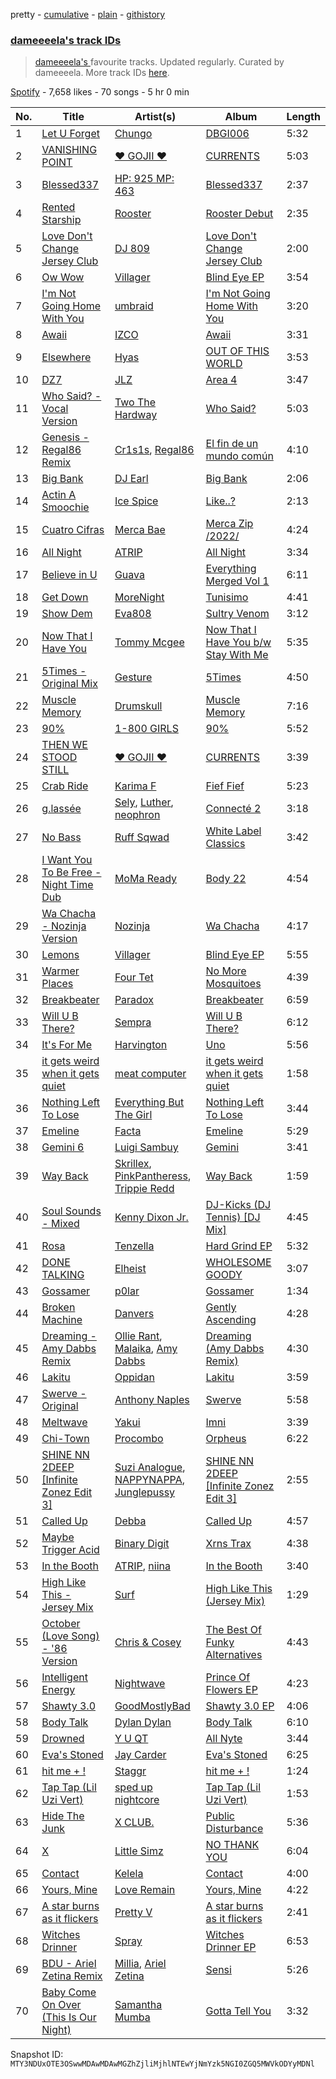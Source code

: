pretty - [cumulative](/playlists/cumulative/37i9dQZF1DX6jWqyNRNjZV.md) - [plain](/playlists/plain/37i9dQZF1DX6jWqyNRNjZV) - [githistory](https://github.githistory.xyz/mackorone/spotify-playlist-archive/blob/main/playlists/plain/37i9dQZF1DX6jWqyNRNjZV)

### [dameeeela's track IDs](https://open.spotify.com/playlist/37i9dQZF1DX6jWqyNRNjZV)

> <a href="spotify:artist:6AaLiQRx5xSWLWZFSOcItq">dameeeela's </a> favourite tracks\.  Updated regularly\. Curated by dameeeela\. More track IDs <a href="spotify:genre:track\_id">here</a>.

[Spotify](https://open.spotify.com/user/spotify) - 7,658 likes - 70 songs - 5 hr 0 min

| No. | Title | Artist(s) | Album | Length |
|---|---|---|---|---|
| 1 | [Let U Forget](https://open.spotify.com/track/3DOTsnGY4an8MBBwfTjplz) | [Chungo](https://open.spotify.com/artist/0XnV2hmWdT3vvtRv7dBrKK) | [DBGI006](https://open.spotify.com/album/5YN4XTvDAwQF9eF2hjriST) | 5:32 |
| 2 | [VANISHING POINT](https://open.spotify.com/track/6Cbhl2vQ9lFTB6ez5a1KMH) | [♥ GOJII ♥](https://open.spotify.com/artist/2uKlOWltMsAxTHTsh4UHJY) | [CURRENTS](https://open.spotify.com/album/39kTcieuEJG1GOXGuGo6IX) | 5:03 |
| 3 | [Blessed337](https://open.spotify.com/track/4CrFGIeqP5gZgyfnrde6mN) | [HP: 925 MP: 463](https://open.spotify.com/artist/1sxaAfxZjTHW3bxoD9zOQO) | [Blessed337](https://open.spotify.com/album/4sRphqS8SQ2SKAAjbMKctZ) | 2:37 |
| 4 | [Rented Starship](https://open.spotify.com/track/3FYv1H2K5bVaKSTz3QwHCg) | [Rooster](https://open.spotify.com/artist/0LUNFShhDJByoEEnW8cxLR) | [Rooster Debut](https://open.spotify.com/album/3Ltob8KshNgAb65POLYB61) | 2:35 |
| 5 | [Love Don't Change Jersey Club](https://open.spotify.com/track/6n2gTlRdzgPFxUegz0viH1) | [DJ 809](https://open.spotify.com/artist/5v1Hvm0FdJWq8gRvuA2uke) | [Love Don't Change Jersey Club](https://open.spotify.com/album/3qkh8zTtlKbmOWQIeDoIN9) | 2:00 |
| 6 | [Ow Wow](https://open.spotify.com/track/320jSjcFBSXMn7LVOizpwn) | [Villager](https://open.spotify.com/artist/5NhirHwHO8nu6MrwjBizh7) | [Blind Eye EP](https://open.spotify.com/album/2deZuyl5M5gxpDmkgwLN1B) | 3:54 |
| 7 | [I'm Not Going Home With You](https://open.spotify.com/track/69HwJnZg9tnTFDyKGFLukr) | [umbraid](https://open.spotify.com/artist/3DrIOrFjCFuhuUK7SQt8vL) | [I'm Not Going Home With You](https://open.spotify.com/album/08yz5bLEfhdFayeki2bPLW) | 3:20 |
| 8 | [Awaii](https://open.spotify.com/track/7tNGxOcd49RVOM0u0PAFEL) | [IZCO](https://open.spotify.com/artist/4uqqEE1NaQBAa4wnDug9c1) | [Awaii](https://open.spotify.com/album/7vJDgecjMw5bopsjwQvB0f) | 3:31 |
| 9 | [Elsewhere](https://open.spotify.com/track/7pM3vOJ5Z1ZuTO5P6wVyGw) | [Hyas](https://open.spotify.com/artist/6WUEjGfAWO7Iya8ckjxKIA) | [OUT OF THIS WORLD](https://open.spotify.com/album/69n01B4dzNMnlZxhQnGrd1) | 3:53 |
| 10 | [DZ7](https://open.spotify.com/track/6b70LEXsTxbB09i9ODOlfU) | [JLZ](https://open.spotify.com/artist/2sJ1nJfjqfcUoLLSDcVQZJ) | [Area 4](https://open.spotify.com/album/1ik5jsFDVUYIFEzt06nfZR) | 3:47 |
| 11 | [Who Said? \- Vocal Version](https://open.spotify.com/track/7kebA0suUJ5jI0EzdNZ1xn) | [Two The Hardway](https://open.spotify.com/artist/0C9DBzsLLSaYhbvVds9Vtk) | [Who Said?](https://open.spotify.com/album/4Bptals8bMfzxnxBS7YDyS) | 5:03 |
| 12 | [Genesis \- Regal86 Remix](https://open.spotify.com/track/282IbmnKNtChNmpdRMxWSO) | [Cr1s1s](https://open.spotify.com/artist/01skLkPPeHdh8ptACRIZab), [Regal86](https://open.spotify.com/artist/18BWZFP35cPhvqC66DJ613) | [El fin de un mundo común](https://open.spotify.com/album/7va7UxzYGj2cQ5kKLNFpq2) | 4:10 |
| 13 | [Big Bank](https://open.spotify.com/track/2XvLCPoC1m1tG1Y5veYckS) | [DJ Earl](https://open.spotify.com/artist/3Y6Xd3ZOlhkroMrz1Bmo0Y) | [Big Bank](https://open.spotify.com/album/6Qdo4fON4hhjIp7GJyUMtk) | 2:06 |
| 14 | [Actin A Smoochie](https://open.spotify.com/track/0WeLSsezxHPorZQUbArwmM) | [Ice Spice](https://open.spotify.com/artist/3LZZPxNDGDFVSIPqf4JuEf) | [Like..?](https://open.spotify.com/album/2rfLvysxiPTuk7var3Ugp3) | 2:13 |
| 15 | [Cuatro Cifras](https://open.spotify.com/track/197P7jHBhNmBLo9zpka5VZ) | [Merca Bae](https://open.spotify.com/artist/7tNlqSl7RogtzMsEA20byE) | [Merca Zip /2022/](https://open.spotify.com/album/4QNoNBipRiDdRB5iVTUGoF) | 4:24 |
| 16 | [All Night](https://open.spotify.com/track/7hpP2b7QO5eh0YjaJFmSvO) | [ATRIP](https://open.spotify.com/artist/4fu0Er7pG6kZZa7Awf3NMI) | [All Night](https://open.spotify.com/album/4f0YqTq3Akrmy36UjM88ry) | 3:34 |
| 17 | [Believe in U](https://open.spotify.com/track/09L3Z3pnvLfeGRf12J4BYC) | [Guava](https://open.spotify.com/artist/5cntbha8INiFP4jlmlVe7a) | [Everything Merged Vol 1](https://open.spotify.com/album/1qosZe8GkQAvcYmgo6XWgL) | 6:11 |
| 18 | [Get Down](https://open.spotify.com/track/1kUou99r2bQ0qhF7qLFcWc) | [MoreNight](https://open.spotify.com/artist/20lI1hzkqOx9sBNAyjW54N) | [Tunisimo](https://open.spotify.com/album/2Ev2H7BgMkmbta5erJue7Z) | 4:41 |
| 19 | [Show Dem](https://open.spotify.com/track/6VL1KvyRC95IoQRYUTDsRi) | [Eva808](https://open.spotify.com/artist/6BgBdBrs55ObAN04jkmn0Q) | [Sultry Venom](https://open.spotify.com/album/4CUNu99nEwdHFrmYhGotiS) | 3:12 |
| 20 | [Now That I Have You](https://open.spotify.com/track/3T0R7e3nsXwTtGxPhfI7l6) | [Tommy Mcgee](https://open.spotify.com/artist/6VyJvuxR4RrdJlJIpqsqh2) | [Now That I Have You b/w Stay With Me](https://open.spotify.com/album/0NToCJ8fxHwdrMZMjbZQIV) | 5:35 |
| 21 | [5Times \- Original Mix](https://open.spotify.com/track/16SMoeFJgUkB7qGGUH8P51) | [Gesture](https://open.spotify.com/artist/4SkgPv6UHG5z94TmjYbDB5) | [5Times](https://open.spotify.com/album/5OTy3iRbX3ptebzE5VAvdY) | 4:50 |
| 22 | [Muscle Memory](https://open.spotify.com/track/70v8IShRrS5I22Bvk63EUT) | [Drumskull](https://open.spotify.com/artist/3nmbXJ8KL87bwy3cyddvsg) | [Muscle Memory](https://open.spotify.com/album/5bpF4IlOwPO9FlEVNnIMYu) | 7:16 |
| 23 | [90%](https://open.spotify.com/track/2B1uWjnmyShWKFzzZFL0c9) | [1\-800 GIRLS](https://open.spotify.com/artist/67yGrC4QoCSD0g7YMcGIgJ) | [90%](https://open.spotify.com/album/2YjniQbChT8RQfcfojCLs2) | 5:52 |
| 24 | [THEN WE STOOD STILL](https://open.spotify.com/track/5XsYTXdav7Av2ZpJrobZuP) | [♥ GOJII ♥](https://open.spotify.com/artist/2uKlOWltMsAxTHTsh4UHJY) | [CURRENTS](https://open.spotify.com/album/39kTcieuEJG1GOXGuGo6IX) | 3:39 |
| 25 | [Crab Ride](https://open.spotify.com/track/6Ume6jodiuUsMOtbHVeotc) | [Karima F](https://open.spotify.com/artist/0t8fdNcHd9rP9mqzv83RLg) | [Fief Fief](https://open.spotify.com/album/2UPkjxDxd5A90UNsd98vlw) | 5:23 |
| 26 | [g.lassée](https://open.spotify.com/track/6BIr5I7dq3KSsJj1huarlP) | [Sely](https://open.spotify.com/artist/4uug4vZIaZYWzviL5Fxk3L), [Luther](https://open.spotify.com/artist/712cOCN3mpraX2UOgUvdHW), [neophron](https://open.spotify.com/artist/1ryRmZ474qavvMFyQgSr8W) | [Connecté 2](https://open.spotify.com/album/5zr5n1PdmlICs6HSNSXHUR) | 3:18 |
| 27 | [No Bass](https://open.spotify.com/track/3cJVCrlwo9zy7DBXIUAhTc) | [Ruff Sqwad](https://open.spotify.com/artist/67POQUr9E4V8GpQxqQ5d8I) | [White Label Classics](https://open.spotify.com/album/1AgOPl14j50mZ7cNCmCaOf) | 3:42 |
| 28 | [I Want You To Be Free \- Night Time Dub](https://open.spotify.com/track/5a7BsVbjuAUNrBEXlyU2VF) | [MoMa Ready](https://open.spotify.com/artist/5X6LaznpXYDwhSt5eirvRV) | [Body 22](https://open.spotify.com/album/1AHlFWZl76aQlJ8ZmZPt9r) | 4:54 |
| 29 | [Wa Chacha \- Nozinja Version](https://open.spotify.com/track/1LjOTQak7806o1m142GuPP) | [Nozinja](https://open.spotify.com/artist/6SpNoj5Do23mlFTVv4ig4V) | [Wa Chacha](https://open.spotify.com/album/7gXQeTwMKcJNqUcYcUgFrq) | 4:17 |
| 30 | [Lemons](https://open.spotify.com/track/0FVflzssjjpThwZCIXmL4U) | [Villager](https://open.spotify.com/artist/5NhirHwHO8nu6MrwjBizh7) | [Blind Eye EP](https://open.spotify.com/album/2deZuyl5M5gxpDmkgwLN1B) | 5:55 |
| 31 | [Warmer Places](https://open.spotify.com/track/4WJsqUG8JxVLeKSORCVskT) | [Four Tet](https://open.spotify.com/artist/7Eu1txygG6nJttLHbZdQOh) | [No More Mosquitoes](https://open.spotify.com/album/3Tr17faqSsKBhUuqx6VSMr) | 4:39 |
| 32 | [Breakbeater](https://open.spotify.com/track/327bsJsq7Wn7nPjKmfJtot) | [Paradox](https://open.spotify.com/artist/0mgNs8G47LhbfqgsQhueOv) | [Breakbeater](https://open.spotify.com/album/7p4YAkSbWWyBO551omYhBt) | 6:59 |
| 33 | [Will U B There?](https://open.spotify.com/track/3Oqk9DfH1krBlATVWywyQ8) | [Sempra](https://open.spotify.com/artist/76YrQ1DtiiJ5MFbIIWLOSq) | [Will U B There?](https://open.spotify.com/album/1y2PXgYr9dCH3n2aVwLLzL) | 6:12 |
| 34 | [It's For Me](https://open.spotify.com/track/1Qgt5XP3Kb2dNTJM9lm2EH) | [Harvington](https://open.spotify.com/artist/0vbLHDQVBtuw8kW0FB3WUL) | [Uno](https://open.spotify.com/album/00p5OrFpWXsat79XaPFvJg) | 5:56 |
| 35 | [it gets weird when it gets quiet](https://open.spotify.com/track/0ru32L5Pwth22gtLIE1puF) | [meat computer](https://open.spotify.com/artist/7JU13ATc2v3kzIuSqNNPWN) | [it gets weird when it gets quiet](https://open.spotify.com/album/77PQ7L1MyXkIjXawl59zWI) | 1:58 |
| 36 | [Nothing Left To Lose](https://open.spotify.com/track/02zPsXmSUP6Rr1Z2w5KMpf) | [Everything But The Girl](https://open.spotify.com/artist/13ccXrK7AmXb4TddMkE7jy) | [Nothing Left To Lose](https://open.spotify.com/album/2NQLpA0EfQtDIMViTywa69) | 3:44 |
| 37 | [Emeline](https://open.spotify.com/track/5AF6aEjNuG70gDimdRjdjm) | [Facta](https://open.spotify.com/artist/5qdAJ2QyXRasXUmyesONEn) | [Emeline](https://open.spotify.com/album/4DhZ3Eo72uzvPMYK1sAsU4) | 5:29 |
| 38 | [Gemini 6](https://open.spotify.com/track/6dpYNwActwOmOSSHPAoXqP) | [Luigi Sambuy](https://open.spotify.com/artist/5no6pWQNuMmpuefVKYpgN7) | [Gemini](https://open.spotify.com/album/5MsAnix8HLsf5vvvQ8QfBw) | 3:41 |
| 39 | [Way Back](https://open.spotify.com/track/2mobDDzkskezluhIzhM7Sg) | [Skrillex](https://open.spotify.com/artist/5he5w2lnU9x7JFhnwcekXX), [PinkPantheress](https://open.spotify.com/artist/78rUTD7y6Cy67W1RVzYs7t), [Trippie Redd](https://open.spotify.com/artist/6Xgp2XMz1fhVYe7i6yNAax) | [Way Back](https://open.spotify.com/album/01VCnhIMf2hE6FePTapW54) | 1:59 |
| 40 | [Soul Sounds \- Mixed](https://open.spotify.com/track/2PlH4gu2nA5yU1mLg904Py) | [Kenny Dixon Jr.](https://open.spotify.com/artist/17D4XhKTcpssfBwEITytUb) | [DJ\-Kicks \(DJ Tennis\) \[DJ Mix\]](https://open.spotify.com/album/2pzrqp12CEqxTDmzJY3QbV) | 4:45 |
| 41 | [Rosa](https://open.spotify.com/track/43TKPr2WIPlVQvMkSvLObb) | [Tenzella](https://open.spotify.com/artist/3CyQmSqQ54BXTXWNfSWeob) | [Hard Grind EP](https://open.spotify.com/album/4zwYh7yWfO4s6F7py2XzPZ) | 5:32 |
| 42 | [DONE TALKING](https://open.spotify.com/track/2eH96WPbHQgPO6Uvx1z8Vz) | [Elheist](https://open.spotify.com/artist/73tncYO4BybWmBBjDdDIA0) | [WHOLESOME GOODY](https://open.spotify.com/album/1378uqFFvW3Gb64y4SC8R9) | 3:07 |
| 43 | [Gossamer](https://open.spotify.com/track/7JRmwKxBDq7m1IV7Zjt1gJ) | [p0lar](https://open.spotify.com/artist/3woJ4G5lMaDlNI28hFci0F) | [Gossamer](https://open.spotify.com/album/72X60qcrKYwAK6Yw8sybsD) | 1:34 |
| 44 | [Broken Machine](https://open.spotify.com/track/4aTD7em7XrElUEJSp3jhdR) | [Danvers](https://open.spotify.com/artist/1hnYteOudBZi1EqFoI9CqS) | [Gently Ascending](https://open.spotify.com/album/5U5A8RApHUhYA6hBQpdqom) | 4:28 |
| 45 | [Dreaming \- Amy Dabbs Remix](https://open.spotify.com/track/1Oqr4z945TaxzFY0JbX5i8) | [Ollie Rant](https://open.spotify.com/artist/0nm5wdHMtiCN3mRBHxn4K3), [Malaika](https://open.spotify.com/artist/2x9UjdvtwswpfCrRj7hmrk), [Amy Dabbs](https://open.spotify.com/artist/7MZwR2R0H1VofTGWMziqHl) | [Dreaming \(Amy Dabbs Remix\)](https://open.spotify.com/album/0QseNM6airDk5FY15OBoaB) | 4:30 |
| 46 | [Lakitu](https://open.spotify.com/track/5nNlZr313BQHVEWjA1cJmy) | [Oppidan](https://open.spotify.com/artist/338p7qzZTDJSHJzSjIZMFK) | [Lakitu](https://open.spotify.com/album/5wJ5dfgwP2z6dwaHjxRjZ9) | 3:59 |
| 47 | [Swerve \- Original](https://open.spotify.com/track/0pHHkGebNzudbTDi8iNn1N) | [Anthony Naples](https://open.spotify.com/artist/20bB5IFRjHw1EIAHvZ3tgd) | [Swerve](https://open.spotify.com/album/3YS53BlC7sLJLh4cRC0GYV) | 5:58 |
| 48 | [Meltwave](https://open.spotify.com/track/2i00EkTqZ8E1tuIVXsF8AQ) | [Yakui](https://open.spotify.com/artist/4esP499AcTtZo2sqro6PkQ) | [Imni](https://open.spotify.com/album/2iZ5GYjrC7HQfLyHDDiUso) | 3:39 |
| 49 | [Chi\-Town](https://open.spotify.com/track/7HbSSns89ygVS4s8ZmlzFr) | [Procombo](https://open.spotify.com/artist/5mbhUjdgNtpuIv3Uydinlr) | [Orpheus](https://open.spotify.com/album/3hRXNi0ZeP9roV5iCYVXIR) | 6:22 |
| 50 | [SHINE NN 2DEEP \[Infinite Zonez Edit 3\]](https://open.spotify.com/track/3iuePuSW3lDNJc1a3Ius0p) | [Suzi Analogue](https://open.spotify.com/artist/0hNK7ZdOjiUJd2C17JAjK8), [NAPPYNAPPA](https://open.spotify.com/artist/65NidLkO1RYt4w4ioYdm4v), [Junglepussy](https://open.spotify.com/artist/6atGQM99IrRfUefJFore1B) | [SHINE NN 2DEEP \[Infinite Zonez Edit 3\]](https://open.spotify.com/album/1GwiMyjWu5s2KD1FUooD28) | 2:55 |
| 51 | [Called Up](https://open.spotify.com/track/4oE6S9NlaW75wUsW35moQL) | [Debba](https://open.spotify.com/artist/3Upr4OOMVKLF2LoFgBaL5X) | [Called Up](https://open.spotify.com/album/6eyOLPQsJMqeeG5T5SqztS) | 4:57 |
| 52 | [Maybe Trigger Acid](https://open.spotify.com/track/65UtOogCq1xANLheeo208U) | [Binary Digit](https://open.spotify.com/artist/3de6mAIrsacJj1uU0zfTSs) | [Xrns Trax](https://open.spotify.com/album/7JiISakRuKHZndttfPU5ii) | 4:38 |
| 53 | [In the Booth](https://open.spotify.com/track/01WsWq82CbBG8zoGgoBzIj) | [ATRIP](https://open.spotify.com/artist/4fu0Er7pG6kZZa7Awf3NMI), [niina](https://open.spotify.com/artist/4GUXcdZFwb8zNdpqkXQWkh) | [In the Booth](https://open.spotify.com/album/6kj37sDOEVO4d61FSDNBTB) | 3:40 |
| 54 | [High Like This \- Jersey Mix](https://open.spotify.com/track/2aOyYFUk57NjJNSUpDO135) | [Surf](https://open.spotify.com/artist/6s2jNlpt8hb1wZ8ST4Wdxj) | [High Like This \(Jersey Mix\)](https://open.spotify.com/album/6Yl5r7sITH62eBiHxxqz8V) | 1:29 |
| 55 | [October \(Love Song\) \- '86 Version](https://open.spotify.com/track/5Y6kdI0iy3JdidqDXJBgJD) | [Chris & Cosey](https://open.spotify.com/artist/2lHpa4rwVeFbEnA0X7d0Tt) | [The Best Of Funky Alternatives](https://open.spotify.com/album/19DSH5ovgRdorgVGlqWMVJ) | 4:43 |
| 56 | [Intelligent Energy](https://open.spotify.com/track/7GOBFwwgn3cpWj6OwVZ1A6) | [Nightwave](https://open.spotify.com/artist/21E32VFyiPAWjbOWWzZBOv) | [Prince Of Flowers EP](https://open.spotify.com/album/7tAFeC1V1AlOdE2OUYhPGd) | 4:23 |
| 57 | [Shawty 3.0](https://open.spotify.com/track/1giexePrQRdSlolzuCRztQ) | [GoodMostlyBad](https://open.spotify.com/artist/3tqVoY03kvzqkNxPa1TEi0) | [Shawty 3.0 EP](https://open.spotify.com/album/5iNMPaFNFUXe0LmnNeODjW) | 4:06 |
| 58 | [Body Talk](https://open.spotify.com/track/3EEMrfIAeT3Lxrl4sR0O2j) | [Dylan Dylan](https://open.spotify.com/artist/2xwod0qobIBd0aaKo4t6BY) | [Body Talk](https://open.spotify.com/album/2lsuwPKe6EN6q0KC7cl08t) | 6:10 |
| 59 | [Drowned](https://open.spotify.com/track/0sdGNIycfArKgoBcGjIJKC) | [Y U QT](https://open.spotify.com/artist/0tpkcjoMduNpT0FnpNYZiV) | [All Nyte](https://open.spotify.com/album/4Oi3OBwa6ncXogbV6VdDBz) | 3:44 |
| 60 | [Eva's Stoned](https://open.spotify.com/track/4gPzO5yFrDxHe6obIAIOq3) | [Jay Carder](https://open.spotify.com/artist/2VVF5cjuSx97r3ND28ndlK) | [Eva's Stoned](https://open.spotify.com/album/3nrzfqIiLa33hA8B71Fkw0) | 6:25 |
| 61 | [hit me + !](https://open.spotify.com/track/6Eq5W6hYnFN33cj56sPQAy) | [Staggr](https://open.spotify.com/artist/6A11NuiwiG0h9xky3bbW1g) | [hit me + !](https://open.spotify.com/album/7oT3URKnCgzLOXPb8JXAma) | 1:24 |
| 62 | [Tap Tap \(Lil Uzi Vert\)](https://open.spotify.com/track/4zl9o7s6CUZ80IrEJx6Pqs) | [sped up nightcore](https://open.spotify.com/artist/0M2CO5ijP35MDhNwvpgxTV) | [Tap Tap \(Lil Uzi Vert\)](https://open.spotify.com/album/1x17i1sDTb7VfH42TIU7eI) | 1:53 |
| 63 | [Hide The Junk](https://open.spotify.com/track/35t166s7ATMka9xF3YYcIk) | [X CLUB.](https://open.spotify.com/artist/4CYPaFp9yDrNduNptv0DPQ) | [Public Disturbance](https://open.spotify.com/album/1rHymzXSSB7UHohBpW6hQX) | 5:36 |
| 64 | [X](https://open.spotify.com/track/0R4Po8nAlhZMmlA4TKH8Fy) | [Little Simz](https://open.spotify.com/artist/6eXZu6O7nAUA5z6vLV8NKI) | [NO THANK YOU](https://open.spotify.com/album/57263zG8Md6XZ9lBUPPYCm) | 6:04 |
| 65 | [Contact](https://open.spotify.com/track/02uslYmKRGArhSEe3Z72qm) | [Kelela](https://open.spotify.com/artist/1U0sIzpRtDkvu1hXXzxh60) | [Contact](https://open.spotify.com/album/6DSbg4GkjUzTGeuNQdKcUR) | 4:00 |
| 66 | [Yours, Mine](https://open.spotify.com/track/6fHovUU6c7i3h7GY8S6BSs) | [Love Remain](https://open.spotify.com/artist/5ELuqqizVx5FdajBcrBckx) | [Yours, Mine](https://open.spotify.com/album/2qJSWpxdRK6auFOhwSWjCn) | 4:22 |
| 67 | [A star burns as it flickers](https://open.spotify.com/track/75V3YrgpeSM5DwGckfFPMj) | [Pretty V](https://open.spotify.com/artist/7bYrSokOzrKQjswYHevxMy) | [A star burns as it flickers](https://open.spotify.com/album/0XR2CY2odrNW2PEuFX4CK8) | 2:41 |
| 68 | [Witches Drinner](https://open.spotify.com/track/5btahmeypTPGEw2V7J8qti) | [Spray](https://open.spotify.com/artist/7AyNPhiTjEsBF4HBBW4gDf) | [Witches Drinner EP](https://open.spotify.com/album/4qK38SqrMR7ryWRZMKjNGN) | 6:53 |
| 69 | [BDU \- Ariel Zetina Remix](https://open.spotify.com/track/6pXWN8QXcVHLzTCPnB78Kh) | [Millia](https://open.spotify.com/artist/2s4nsWdHh9a38uGcqeC3AD), [Ariel Zetina](https://open.spotify.com/artist/6cjiGWRAWK2SuDdqhBy51m) | [Sensi](https://open.spotify.com/album/2xIO3QFunErvrPdo3z7zyw) | 5:26 |
| 70 | [Baby Come On Over \(This Is Our Night\)](https://open.spotify.com/track/514AneEN1C63hmnVNC4dLJ) | [Samantha Mumba](https://open.spotify.com/artist/7L12TqJ0fbwtFljTbwfwRI) | [Gotta Tell You](https://open.spotify.com/album/5hrhGEdZrxOjBe32cfIuwc) | 3:32 |

Snapshot ID: `MTY3NDUxOTE3OSwwMDAwMDAwMGZhZjliMjhlNTEwYjNmYzk5NGI0ZGQ5MWVkODYyMDNl`
